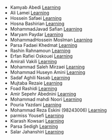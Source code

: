 - Kamyab Abedi [Learning](https://github.com/b4ym4k/Python)
- Ali Lamei [Learning](https://github.com/AliLRS/Graph-Theory-Assignment1)
- Hossein Safaei [Learning](https://github.com/Hossein-sfa/Graph-Theory-Python)
- Hosna Bashirian [Learning](https://github.com/HosnaBashirian/GraphTheoryAssignment1)
- MohammadJavad Safian [Learning](https://github.com/mjsafy/GraphTheory-Assignment-1)
- Maryam Paydar [Learning](https://github.com/MariePaydar/Graph-Theory-Assignment1)
- MohammadHossein Moslman [Learning](https://github.com/mosalman1379/pythonExercise)
- Parsa Fadaei Khedmat [Learning](https://github.com/ParsaFadaei/Kaggle-Python)
- Rashin Rahnamoun [Learning](https://github.com/RRah1401/kaggle-python)
- Erfan Rafiei Oskouei [Learning](https://github.com/3RFUNn/Kaggle-Python.git)
- Amirali Vakili [Learning](https://github.com/simbovk/Graph-Theory/tree/main/Desktop/Assignment-1)
- Mohammad Saleh Mirzaei [Learning](https://github.com/mosaleh4/kaggle-python.git)
- Mohammad Huseyn Amini [Learning](https://github.com/MohammadHuseyn/Graph-Theory-Assignment1.git)
- Sadaf Aghili Nasab [Learning](https://github.com/lsadaf/python_course/tree/master/python_course)
- Mujtaba Rezaie [Learning](https://github.com/MujtabaRezaie/Kaggle-Certificate)
- Foad Rashidi [Learning](https://github.com/mfrashidi/graph-theory-first-assignment)
- Amir Sepehr Abednini [Learning](https://github.com/amirabedinii/Graph-Theory-Assignment-One)
- Mohammad mahdi Noori [Learning](https://github.com/mohamadmahdi1234/GraphTeoryPyKaggle.git)
- Pouria Yazdani [Learning](https://github.com/PouriaYazdani/Graph_theory_course_SBU/tree/master) 
- Mohammad Reza Eskini (98243006) [Learning](https://github.com/mreskini/python-course)
- parmiss Yousefi [Learning](https://github.com/parmissud/Graph_Theory)
- Kiarash Kowsari [Learning](https://github.com/kiarash6k/Python_Graph)
- Parsa Sedigh [Learning](https://github.com/ParsaSedigh/Graph-Theory-Assignment1)
- Salar Jahanshiri [Learning](https://github.com/salarjahanshiri/python_for_network/tree/master/PY_CERTIFICATE)

